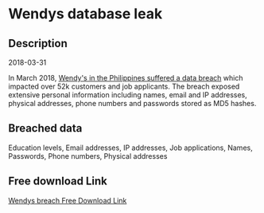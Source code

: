 # Wendys database leak

## Description

2018-03-31

In March 2018, <a href="https://www.rappler.com/technology/202040-wendys-philippines-data-breach/" target="_blank" rel="noopener">Wendy's in the Philippines suffered a data breach</a> which impacted over 52k customers and job applicants. The breach exposed extensive personal information including names, email and IP addresses, physical addresses, phone numbers and passwords stored as MD5 hashes.

## Breached data

Education levels, Email addresses, IP addresses, Job applications, Names, Passwords, Phone numbers, Physical addresses

## Free download Link

[Wendys breach Free Download Link](https://tinyurl.com/2b2k277t)